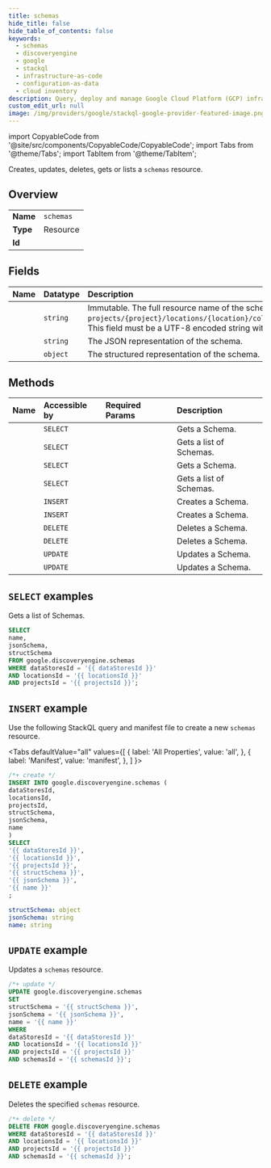 ```yaml
---
title: schemas
hide_title: false
hide_table_of_contents: false
keywords:
  - schemas
  - discoveryengine
  - google
  - stackql
  - infrastructure-as-code
  - configuration-as-data
  - cloud inventory
description: Query, deploy and manage Google Cloud Platform (GCP) infrastructure and resources using SQL
custom_edit_url: null
image: /img/providers/google/stackql-google-provider-featured-image.png
---
```


import CopyableCode from '@site/src/components/CopyableCode/CopyableCode';
import Tabs from '@theme/Tabs';
import TabItem from '@theme/TabItem';

Creates, updates, deletes, gets or lists a <code>schemas</code> resource.

## Overview
<table><tbody>
<tr><td><b>Name</b></td><td><code>schemas</code></td></tr>
<tr><td><b>Type</b></td><td>Resource</td></tr>
<tr><td><b>Id</b></td><td><CopyableCode code="google.discoveryengine.schemas" /></td></tr>
</tbody></table>

## Fields
| Name | Datatype | Description |
|:-----|:---------|:------------|
| <CopyableCode code="name" /> | `string` | Immutable. The full resource name of the schema, in the format of `projects/{project}/locations/{location}/collections/{collection}/dataStores/{data_store}/schemas/{schema}`. This field must be a UTF-8 encoded string with a length limit of 1024 characters. |
| <CopyableCode code="jsonSchema" /> | `string` | The JSON representation of the schema. |
| <CopyableCode code="structSchema" /> | `object` | The structured representation of the schema. |

## Methods
| Name | Accessible by | Required Params | Description |
|:-----|:--------------|:----------------|:------------|
| <CopyableCode code="projects_locations_collections_data_stores_schemas_get" /> | `SELECT` | <CopyableCode code="collectionsId, dataStoresId, locationsId, projectsId, schemasId" /> | Gets a Schema. |
| <CopyableCode code="projects_locations_collections_data_stores_schemas_list" /> | `SELECT` | <CopyableCode code="collectionsId, dataStoresId, locationsId, projectsId" /> | Gets a list of Schemas. |
| <CopyableCode code="projects_locations_data_stores_schemas_get" /> | `SELECT` | <CopyableCode code="dataStoresId, locationsId, projectsId, schemasId" /> | Gets a Schema. |
| <CopyableCode code="projects_locations_data_stores_schemas_list" /> | `SELECT` | <CopyableCode code="dataStoresId, locationsId, projectsId" /> | Gets a list of Schemas. |
| <CopyableCode code="projects_locations_collections_data_stores_schemas_create" /> | `INSERT` | <CopyableCode code="collectionsId, dataStoresId, locationsId, projectsId" /> | Creates a Schema. |
| <CopyableCode code="projects_locations_data_stores_schemas_create" /> | `INSERT` | <CopyableCode code="dataStoresId, locationsId, projectsId" /> | Creates a Schema. |
| <CopyableCode code="projects_locations_collections_data_stores_schemas_delete" /> | `DELETE` | <CopyableCode code="collectionsId, dataStoresId, locationsId, projectsId, schemasId" /> | Deletes a Schema. |
| <CopyableCode code="projects_locations_data_stores_schemas_delete" /> | `DELETE` | <CopyableCode code="dataStoresId, locationsId, projectsId, schemasId" /> | Deletes a Schema. |
| <CopyableCode code="projects_locations_collections_data_stores_schemas_patch" /> | `UPDATE` | <CopyableCode code="collectionsId, dataStoresId, locationsId, projectsId, schemasId" /> | Updates a Schema. |
| <CopyableCode code="projects_locations_data_stores_schemas_patch" /> | `UPDATE` | <CopyableCode code="dataStoresId, locationsId, projectsId, schemasId" /> | Updates a Schema. |

## `SELECT` examples

Gets a list of Schemas.

```sql
SELECT
name,
jsonSchema,
structSchema
FROM google.discoveryengine.schemas
WHERE dataStoresId = '{{ dataStoresId }}'
AND locationsId = '{{ locationsId }}'
AND projectsId = '{{ projectsId }}'; 
```

## `INSERT` example

Use the following StackQL query and manifest file to create a new <code>schemas</code> resource.

<Tabs
    defaultValue="all"
    values={[
        { label: 'All Properties', value: 'all', },
        { label: 'Manifest', value: 'manifest', },
    ]
}>
<TabItem value="all">

```sql
/*+ create */
INSERT INTO google.discoveryengine.schemas (
dataStoresId,
locationsId,
projectsId,
structSchema,
jsonSchema,
name
)
SELECT 
'{{ dataStoresId }}',
'{{ locationsId }}',
'{{ projectsId }}',
'{{ structSchema }}',
'{{ jsonSchema }}',
'{{ name }}'
;
```
</TabItem>
<TabItem value="manifest">

```yaml
structSchema: object
jsonSchema: string
name: string

```
</TabItem>
</Tabs>

## `UPDATE` example

Updates a <code>schemas</code> resource.

```sql
/*+ update */
UPDATE google.discoveryengine.schemas
SET 
structSchema = '{{ structSchema }}',
jsonSchema = '{{ jsonSchema }}',
name = '{{ name }}'
WHERE 
dataStoresId = '{{ dataStoresId }}'
AND locationsId = '{{ locationsId }}'
AND projectsId = '{{ projectsId }}'
AND schemasId = '{{ schemasId }}';
```

## `DELETE` example

Deletes the specified <code>schemas</code> resource.

```sql
/*+ delete */
DELETE FROM google.discoveryengine.schemas
WHERE dataStoresId = '{{ dataStoresId }}'
AND locationsId = '{{ locationsId }}'
AND projectsId = '{{ projectsId }}'
AND schemasId = '{{ schemasId }}';
```
